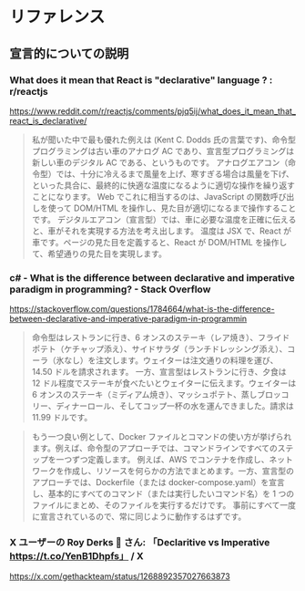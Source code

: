 # リファレンス

## 宣言的についての説明

### What does it mean that React is "declarative" language ? : r/reactjs

https://www.reddit.com/r/reactjs/comments/pjq5ij/what_does_it_mean_that_react_is_declarative/

> 私が聞いた中で最も優れた例えは (Kent C. Dodds 氏の言葉です)、命令型プログラミングは古い車のアナログ AC であり、宣言型プログラミングは新しい車のデジタル AC である、というものです。
> アナログエアコン（命令型）では、十分に冷えるまで風量を上げ、寒すぎる場合は風量を下げ、といった具合に、最終的に快適な温度になるように適切な操作を繰り返すことになります。
> Web でこれに相当するのは、JavaScript の関数呼び出しを使って DOM/HTML を操作し、見た目が適切になるまで操作することです。
> デジタルエアコン（宣言型）では、車に必要な温度を正確に伝えると、車がそれを実現する方法を考え出します。
> 温度は JSX で、React が車です。ページの見た目を定義すると、React が DOM/HTML を操作して、希望通りの見た目を実現します。

### c# - What is the difference between declarative and imperative paradigm in programming? - Stack Overflow

https://stackoverflow.com/questions/1784664/what-is-the-difference-between-declarative-and-imperative-paradigm-in-programmin

> 命令型はレストランに行き、6 オンスのステーキ（レア焼き）、フライドポテト（ケチャップ添え）、サイドサラダ（ランチドレッシング添え）、コーラ（氷なし）を注文します。ウェイターは注文通りの料理を運び、14.50 ドルを請求されます。
> 一方、宣言型はレストランに行き、夕食は 12 ドル程度でステーキが食べたいとウェイターに伝えます。ウェイターは 6 オンスのステーキ（ミディアム焼き）、マッシュポテト、蒸しブロッコリー、ディナーロール、そしてコップ一杯の水を運んできました。請求は 11.99 ドルです。

> もう一つ良い例として、Docker ファイルとコマンドの使い方が挙げられます。例えば、命令型のアプローチでは、コマンドラインですべてのステップを一つずつ定義します。
> 例えば、AWS でコンテナを作成し、ネットワークを作成し、リソースを何らかの方法でまとめます。一方、宣言型のアプローチでは、Dockerfile（または docker-compose.yaml）を宣言し、基本的にすべてのコマンド（または実行したいコマンド名）を 1 つのファイルにまとめ、そのファイルを実行するだけです。
> 事前にすべて一度に宣言されているので、常に同じように動作するはずです。

### X ユーザーの Roy Derks 🚀 さん: 「Declaritive vs Imperative https://t.co/YenB1Dhpfs」 / X

https://x.com/gethackteam/status/1268892357027663873
